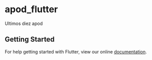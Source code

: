 # apod_flutter

Ultimos diez apod

## Getting Started

For help getting started with Flutter, view our online
[documentation](https://flutter.io/).
